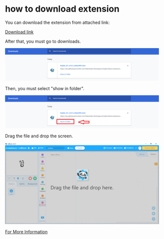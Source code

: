 # how to download extension

You can download the extension from attached link:

[Download  link](./Tinylab_Mblock_Extension)



After that, you must go to downloads.

![dowloads image](../_assets/dowloads.PNG)



Then, you must select "show in folder".

![show in folder image](../_assets/show_folder.png)



Drag the file and drop the screen.

![drag and drop image](../_assets/_drap_drop.png)

[For More Information](https://github.com/Robotistan-Workspace/tinylab-mblock-extension-documentation/tree/main/doc)

